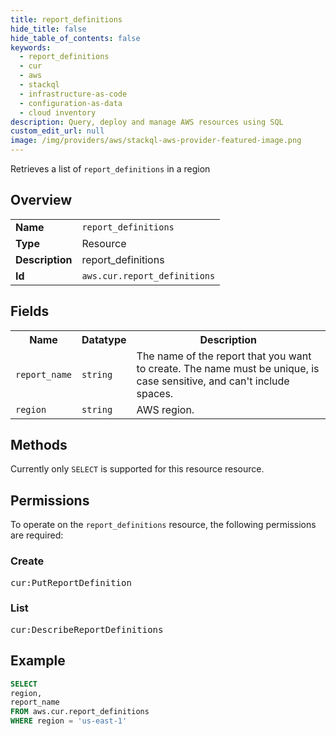 ```yaml
---
title: report_definitions
hide_title: false
hide_table_of_contents: false
keywords:
  - report_definitions
  - cur
  - aws
  - stackql
  - infrastructure-as-code
  - configuration-as-data
  - cloud inventory
description: Query, deploy and manage AWS resources using SQL
custom_edit_url: null
image: /img/providers/aws/stackql-aws-provider-featured-image.png
---
```

Retrieves a list of <code>report_definitions</code> in a region

## Overview
<table><tbody>
<tr><td><b>Name</b></td><td><code>report_definitions</code></td></tr>
<tr><td><b>Type</b></td><td>Resource</td></tr>
<tr><td><b>Description</b></td><td>report_definitions</td></tr>
<tr><td><b>Id</b></td><td><code>aws.cur.report_definitions</code></td></tr>
</tbody></table>

## Fields
<table><tbody>
<tr><th>Name</th><th>Datatype</th><th>Description</th></tr>
<tr><td><code>report_name</code></td><td><code>string</code></td><td>The name of the report that you want to create. The name must be unique, is case sensitive, and can't include spaces.</td></tr>
<tr><td><code>region</code></td><td><code>string</code></td><td>AWS region.</td></tr>

</tbody></table>

## Methods
Currently only <code>SELECT</code> is supported for this resource resource.

## Permissions

To operate on the <code>report_definitions</code> resource, the following permissions are required:

### Create
<pre>
cur:PutReportDefinition</pre>

### List
<pre>
cur:DescribeReportDefinitions</pre>


## Example
```sql
SELECT
region,
report_name
FROM aws.cur.report_definitions
WHERE region = 'us-east-1'
```
